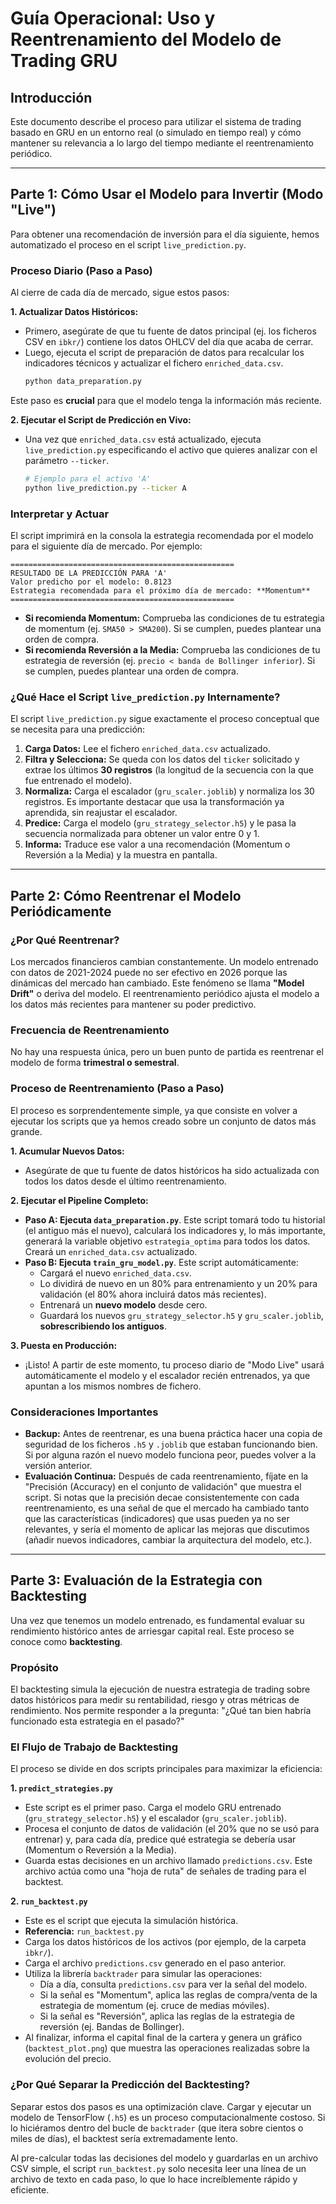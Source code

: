 
# Guía Operacional: Uso y Reentrenamiento del Modelo de Trading GRU

## Introducción

Este documento describe el proceso para utilizar el sistema de trading basado en GRU en un entorno real (o simulado en tiempo real) y cómo mantener su relevancia a lo largo del tiempo mediante el reentrenamiento periódico.

---

## Parte 1: Cómo Usar el Modelo para Invertir (Modo "Live")

Para obtener una recomendación de inversión para el día siguiente, hemos automatizado el proceso en el script `live_prediction.py`.

### Proceso Diario (Paso a Paso)

Al cierre de cada día de mercado, sigue estos pasos:

**1. Actualizar Datos Históricos:**
   - Primero, asegúrate de que tu fuente de datos principal (ej. los ficheros CSV en `ibkr/`) contiene los datos OHLCV del día que acaba de cerrar.
   - Luego, ejecuta el script de preparación de datos para recalcular los indicadores técnicos y actualizar el fichero `enriched_data.csv`.
     ```bash
     python data_preparation.py
     ```
   Este paso es **crucial** para que el modelo tenga la información más reciente.

**2. Ejecutar el Script de Predicción en Vivo:**
   - Una vez que `enriched_data.csv` está actualizado, ejecuta `live_prediction.py` especificando el activo que quieres analizar con el parámetro `--ticker`.

     ```bash
     # Ejemplo para el activo 'A'
     python live_prediction.py --ticker A
     ```

### Interpretar y Actuar

El script imprimirá en la consola la estrategia recomendada por el modelo para el siguiente día de mercado. Por ejemplo:

```
==================================================
RESULTADO DE LA PREDICCIÓN PARA 'A'
Valor predicho por el modelo: 0.8123
Estrategia recomendada para el próximo día de mercado: **Momentum**
==================================================
```

- **Si recomienda Momentum:** Comprueba las condiciones de tu estrategia de momentum (ej. `SMA50 > SMA200`). Si se cumplen, puedes plantear una orden de compra.
- **Si recomienda Reversión a la Media:** Comprueba las condiciones de tu estrategia de reversión (ej. `precio < banda de Bollinger inferior`). Si se cumplen, puedes plantear una orden de compra.

### ¿Qué Hace el Script `live_prediction.py` Internamente?

El script `live_prediction.py` sigue exactamente el proceso conceptual que se necesita para una predicción:
1.  **Carga Datos:** Lee el fichero `enriched_data.csv` actualizado.
2.  **Filtra y Selecciona:** Se queda con los datos del `ticker` solicitado y extrae los últimos **30 registros** (la longitud de la secuencia con la que fue entrenado el modelo).
3.  **Normaliza:** Carga el escalador (`gru_scaler.joblib`) y normaliza los 30 registros. Es importante destacar que usa la transformación ya aprendida, sin reajustar el escalador.
4.  **Predice:** Carga el modelo (`gru_strategy_selector.h5`) y le pasa la secuencia normalizada para obtener un valor entre 0 y 1.
5.  **Informa:** Traduce ese valor a una recomendación (Momentum o Reversión a la Media) y la muestra en pantalla.

---

## Parte 2: Cómo Reentrenar el Modelo Periódicamente

### ¿Por Qué Reentrenar?

Los mercados financieros cambian constantemente. Un modelo entrenado con datos de 2021-2024 puede no ser efectivo en 2026 porque las dinámicas del mercado han cambiado. Este fenómeno se llama **"Model Drift"** o deriva del modelo. El reentrenamiento periódico ajusta el modelo a los datos más recientes para mantener su poder predictivo.

### Frecuencia de Reentrenamiento

No hay una respuesta única, pero un buen punto de partida es reentrenar el modelo de forma **trimestral o semestral**.

### Proceso de Reentrenamiento (Paso a Paso)

El proceso es sorprendentemente simple, ya que consiste en volver a ejecutar los scripts que ya hemos creado sobre un conjunto de datos más grande.

**1. Acumular Nuevos Datos:**
   - Asegúrate de que tu fuente de datos históricos ha sido actualizada con todos los datos desde el último reentrenamiento.

**2. Ejecutar el Pipeline Completo:**
   - **Paso A: Ejecuta `data_preparation.py`**. Este script tomará todo tu historial (el antiguo más el nuevo), calculará los indicadores y, lo más importante, generará la variable objetivo `estrategia_optima` para todos los datos. Creará un `enriched_data.csv` actualizado.
   - **Paso B: Ejecuta `train_gru_model.py`**. Este script automáticamente:
     - Cargará el nuevo `enriched_data.csv`.
     - Lo dividirá de nuevo en un 80% para entrenamiento y un 20% para validación (el 80% ahora incluirá datos más recientes).
     - Entrenará un **nuevo modelo** desde cero.
     - Guardará los nuevos `gru_strategy_selector.h5` y `gru_scaler.joblib`, **sobrescribiendo los antiguos**.

**3. Puesta en Producción:**
   - ¡Listo! A partir de este momento, tu proceso diario de "Modo Live" usará automáticamente el modelo y el escalador recién entrenados, ya que apuntan a los mismos nombres de fichero.

### Consideraciones Importantes

- **Backup:** Antes de reentrenar, es una buena práctica hacer una copia de seguridad de los ficheros `.h5` y `.joblib` que estaban funcionando bien. Si por alguna razón el nuevo modelo funciona peor, puedes volver a la versión anterior.
- **Evaluación Continua:** Después de cada reentrenamiento, fíjate en la "Precisión (Accuracy) en el conjunto de validación" que muestra el script. Si notas que la precisión decae consistentemente con cada reentrenamiento, es una señal de que el mercado ha cambiado tanto que las características (indicadores) que usas pueden ya no ser relevantes, y sería el momento de aplicar las mejoras que discutimos (añadir nuevos indicadores, cambiar la arquitectura del modelo, etc.).

---

## Parte 3: Evaluación de la Estrategia con Backtesting

Una vez que tenemos un modelo entrenado, es fundamental evaluar su rendimiento histórico antes de arriesgar capital real. Este proceso se conoce como **backtesting**.

### Propósito

El backtesting simula la ejecución de nuestra estrategia de trading sobre datos históricos para medir su rentabilidad, riesgo y otras métricas de rendimiento. Nos permite responder a la pregunta: "¿Qué tan bien habría funcionado esta estrategia en el pasado?"

### El Flujo de Trabajo de Backtesting

El proceso se divide en dos scripts principales para maximizar la eficiencia:

**1. `predict_strategies.py`**
   - Este script es el primer paso. Carga el modelo GRU entrenado (`gru_strategy_selector.h5`) y el escalador (`gru_scaler.joblib`).
   - Procesa el conjunto de datos de validación (el 20% que no se usó para entrenar) y, para cada día, predice qué estrategia se debería usar (Momentum o Reversión a la Media).
   - Guarda estas decisiones en un archivo llamado `predictions.csv`. Este archivo actúa como una "hoja de ruta" de señales de trading para el backtest.

**2. `run_backtest.py`**
   - Este es el script que ejecuta la simulación histórica.
   - **Referencia:** `run_backtest.py`
   - Carga los datos históricos de los activos (por ejemplo, de la carpeta `ibkr/`).
   - Carga el archivo `predictions.csv` generado en el paso anterior.
   - Utiliza la librería `backtrader` para simular las operaciones:
     - Día a día, consulta `predictions.csv` para ver la señal del modelo.
     - Si la señal es "Momentum", aplica las reglas de compra/venta de la estrategia de momentum (ej. cruce de medias móviles).
     - Si la señal es "Reversión", aplica las reglas de la estrategia de reversión (ej. Bandas de Bollinger).
   - Al finalizar, informa el capital final de la cartera y genera un gráfico (`backtest_plot.png`) que muestra las operaciones realizadas sobre la evolución del precio.

### ¿Por Qué Separar la Predicción del Backtesting?

Separar estos dos pasos es una optimización clave. Cargar y ejecutar un modelo de TensorFlow (`.h5`) es un proceso computacionalmente costoso. Si lo hiciéramos dentro del bucle de `backtrader` (que itera sobre cientos o miles de días), el backtest sería extremadamente lento.

Al pre-calcular todas las decisiones del modelo y guardarlas en un archivo CSV simple, el script `run_backtest.py` solo necesita leer una línea de un archivo de texto en cada paso, lo que lo hace increíblemente rápido y eficiente.
